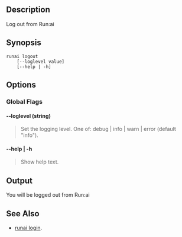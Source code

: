 ## Description

Log out from Run:ai

## Synopsis

``` shell
runai logout 
    [--loglevel value]
    [--help | -h]
```

## Options

### Global Flags

#### --loglevel (string)
>  Set the logging level. One of: debug | info | warn | error (default "info").

#### --help | -h
>  Show help text.

## Output

You will be logged out from Run:ai

## See Also

*   [runai login](./runai-login.md).